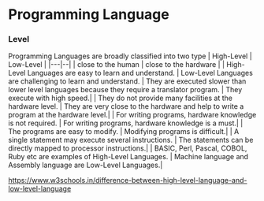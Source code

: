 # Programming Language
### Level
Programming Languages are broadly classified into two type
| High-Level | Low-Level |
|---|--|
| close to the human | close to the hardware |
| High-Level Languages are easy to learn and understand. | Low-Level Languages are challenging to learn and understand. 
| They are executed slower than lower level languages because they require a translator program.	| They execute with high speed.|
| They do not provide many facilities at the hardware level.	| They are very close to the hardware and help to write a program at the hardware level.|
| For writing programs, hardware knowledge is not required.	| For writing programs, hardware knowledge is a must.|
| The programs are easy to modify.	| Modifying programs is difficult.|
| A single statement may execute several instructions.	| The statements can be directly mapped to processor instructions.|
| BASIC, Perl, Pascal, COBOL, Ruby etc are examples of High-Level Languages.	| Machine language and Assembly language are Low-Level Languages.|

https://www.w3schools.in/difference-between-high-level-language-and-low-level-language

###


### 
